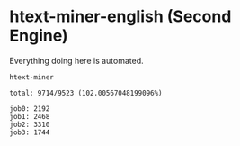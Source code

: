 # htext-miner-english (Second Engine)

Everything doing here is automated.

```
htext-miner

total: 9714/9523 (102.00567048199096%)

job0: 2192
job1: 2468
job2: 3310
job3: 1744
```